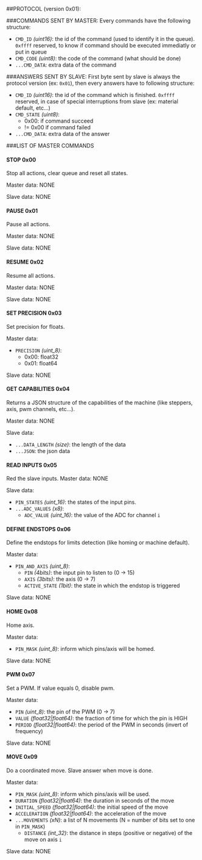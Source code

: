 
##PROTOCOL (version 0x01):

###COMMANDS SENT BY MASTER:
Every commands have the following structure:

- `CMD_ID` *(uint16)*: the id of the command (used to identify it in the queue).
`0xffff` reserved, to know if command should be executed immediatly or put in queue
- `CMD_CODE` *(uint8)*: the code of the command (what should be done)
- `...CMD_DATA`: extra data of the command

###ANSWERS SENT BY SLAVE:
First byte sent by slave is always the protocol version (ex: `0x01`), 
then every answers have to following structure:

- `CMD_ID` *(uint16)*: the id of the command which is finished.
`0xffff` reserved, in case of special interruptions from slave (ex: material default, etc...)
- `CMD_STATE` *(uint8)*: 
  - 0x00: if command succeed
  - != 0x00 if command failed
- `...CMD_DATA`: extra data of the answer


###LIST OF MASTER COMMANDS

#### STOP 0x00
Stop all actions, clear queue and reset all states.

Master data: NONE

Slave data: NONE


#### PAUSE 0x01
Pause all actions.

Master data: NONE

Slave data: NONE


#### RESUME 0x02
Resume all actions.

Master data: NONE

Slave data: NONE


#### SET PRECISION 0x03
Set precision for floats.

Master data: 
- `PRECISION` *(uint_8)*:
  - 0x00: float32
  - 0x01: float64

Slave data: NONE


#### GET CAPABILITIES 0x04
Returns a JSON structure of the capabilities of the machine (like steppers, axis, pwm channels, etc...).

Master data: NONE

Slave data:
- `...DATA_LENGTH` *(size)*: the length of the data
- `...JSON`: the json data


#### READ INPUTS 0x05
Red the slave inputs.
Master data: NONE

Slave data:
- `PIN_STATES` *(uint_16)*: the states of the input pins.
- `...ADC_VALUES` *(x8)*:
  - `ADC_VALUE` *(uint_16)*: the value of the ADC for channel `i`

              


#### DEFINE ENDSTOPS 0x06
Define the endstops for limits detection (like homing or machine default).

Master data:
- `PIN_AND_AXIS` *(uint_8)*:
  - `PIN` *(4bits)*: the input pin to listen to (0 -> 15)
  - `AXIS` *(3bits)*: the axis (0 -> 7)
  - `ACTIVE_STATE` *(1bit)*: the state in which the endstop is triggered

Slave data: NONE


#### HOME 0x08
Home axis.

Master data:
- `PIN_MASK` *(uint_8)*: inform which pins/axis will be homed.

Slave data: NONE


#### PWM 0x07
Set a PWM. If value equals 0, disable pwm.
    
Master data:
- `PIN` *(uint_8)*: the pin of the PWM (0 -> 7)
- `VALUE` *(float32|float64)*: the fraction of time for which the pin is HIGH
- `PERIOD` *(float32|float64)*: the period of the PWM in seconds (invert of frequency)

Slave data: NONE


#### MOVE 0x09
Do a coordinated move. Slave answer when move is done.
    
Master data:
- `PIN_MASK` *(uint_8)*: inform which pins/axis will be used.
- `DURATION` *(float32|float64)*: the duration in seconds of the move
- `INITIAL_SPEED` *(float32|float64)*: the initial speed of the move
- `ACCELERATION` *(float32|float64)*: the acceleration of the move
- `...MOVEMENTS` *(xN)*: a list of N movements (N = number of bits set to one in `PIN_MASK`)
  - `DISTANCE` *(int_32)*: the distance in steps (positive or negative) of the move on axis `i`

Slave data: NONE
